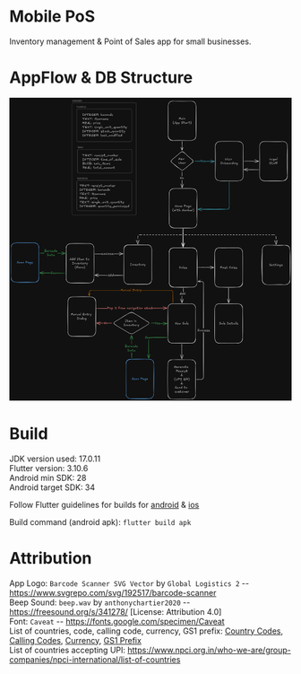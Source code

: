 # Mobile PoS
Inventory management & Point of Sales app for small businesses.


#  AppFlow & DB Structure
![AppFlow](github/mobilePoS-appflow.png)


# Build
JDK version used: 17.0.11  
Flutter version: 3.10.6  
Android min SDK: 28  
Android target SDK: 34  

Follow Flutter guidelines for builds for [android](https://docs.flutter.dev/deployment/android) & [ios](https://docs.flutter.dev/deployment/android)

Build command (android apk): `flutter build apk`


# Attribution
App Logo: `Barcode Scanner SVG Vector` by `Global Logistics 2` -- https://www.svgrepo.com/svg/192517/barcode-scanner  
Beep Sound: `beep.wav` by `anthonychartier2020` -- https://freesound.org/s/341278/ [License: Attribution 4.0]  
Font: `Caveat` -- https://fonts.google.com/specimen/Caveat  
List of countries, code, calling code, currency, GS1 prefix: [Country Codes](https://en.wikipedia.org/wiki/List_of_ISO_3166_country_codes), [Calling Codes](https://en.wikipedia.org/wiki/List_of_country_calling_codes), [Currency](https://en.wikipedia.org/wiki/List_of_circulating_currencies), [GS1 Prefix](https://en.wikipedia.org/wiki/List_of_GS1_country_codes)  
List of countries accepting UPI: https://www.npci.org.in/who-we-are/group-companies/npci-international/list-of-countries 
